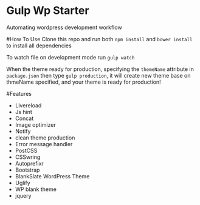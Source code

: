 # Gulp Wp Starter
Automating wordpress development workflow

#How To Use
Clone this repo and run both `npm install` and `bower install` to install all dependencies

To watch file on development mode run `gulp watch`

When the theme ready for production, specifying the `themeName` attribute in `package.json` then type `gulp production`, it will create new theme base on thmeName specified, and your theme is ready for production!

#Features
* Livereload
* Js hint
* Concat
* Image optimizer
* Notify
* clean theme production
* Error message handler
* PostCSS
* CSSwring
* Autoprefixr
* Bootstrap
* BlankSlate WordPress Theme
* Uglify
* WP blank theme 
* jquery
